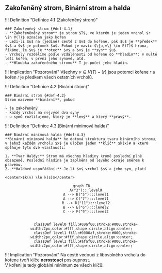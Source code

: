 ## Zakořeněný strom, Binární strom a halda

<a id="def-4.1"></a>
!!! Definition "Definice 4.1 (Zakořeněný strom)"
    
    ### Zakořeněný strom {#def-4.1}
    - **Zakořeněněný strom** je strom $T$, ve kterém je jeden vrchol $r \in V(T)$ označen jako kořen
    - Leží-li $u$ na (jediné) cestě z $v$ do kořene, pak $u$ je **předek** $v$ a $v$ je potomek $u$. Pokud je navíc $\{u,v\} \in E(T)$ hrana, říkáme, že $u$ je **otec** $v$ a $v$ je **syn** $u$.
    - Vrcholy rozdělíme podle vzdálenosti od kořene do **hladin**: v nulté leží kořen, v první jeho synové, atd.
    - **Hloubka zakořeněného stromu** T je počet jeho hladin.

!!! Implication "Pozorování"
    Všechny $v \in V(T) − \{r\}$ jsou potomci kořene $r$ a kořen $r$ je předkem všech ostatních vrcholů.

<a id="def-4.2"></a>
!!! Definition "Definice 4.2 (Binární strom)"

    ### Binární strom {#def-4.2}
    Strom nazveme **binární**, pokud

    - je zakořeněný
    - každý vrchol má nejvýše dva syny
    - u synů rozlišujeme, který je **levý** a který **pravý**.

<a id="def-4.3"></a>
!!! Definition "Definice 4.3 (Binární minimová halda)"

    ### Binární minimová halda {#def-4.3}
    **Binární minimová halda** he datová struktura tvaru binárního stromu, v jehož každém vrcholu $x$ je uložen jeden **klič** $k(x)# a kter8 splňuje tyto dvě vlastnosti:

    1. **Tvar Haldy:** Strom má všechny hladiny kromě poslední plně obsazené. Poslední hladina je zaplněna od levého okraje směrem k pravému.
    2. **Haldové uspořádání:** Je-li $v$ vrchol $s$ a jeho syn, platí
    
    <center>$k(v) \le k(s)$</center>

<div align="center">

```mermaid
graph TD
    A("3"):::level0
    A --> B("5"):::level1
    A --> C("7"):::level1
    B --> D("11"):::level2
    B --> E("6"):::level2
    C --> F("9"):::level2

    
    classDef level0 fill:#00af00,stroke:#000,stroke-width:2px,color:#fff,shape:circle,align:center;
    classDef level1 fill:#0000af,stroke:#000,stroke-width:2px,color:#fff,shape:circle,align:center;
    classDef level2 fill:#afaf00,stroke:#000,stroke-width:2px,color:#fff,shape:circle,align:center;
```
</div>

!!! Implication "Pozorování"
    Na cestě vedoucí z libovolného vrcholu do kořene tvoří klíče **nerostoucí** posloupnost.<br>
    V kořeni je tedy globální minimum ze všech klíčů.